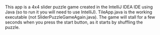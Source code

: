 This app is a 4x4 slider puzzle game created in the IntelliJ IDEA IDE using Java (so to run it you will need to use IntelliJ).
TileApp.java is the working executable (not SliderPuzzleGameAgain.java).
The game will stall for a few seconds when you press the start button, as it starts by shuffling the puzzle.
